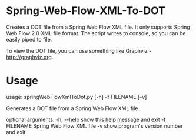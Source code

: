 Spring-Web-Flow-XML-To-DOT
==========================

Creates a DOT file from a Spring Web Flow XML file.  It only supports Spring Web
Flow 2.0 XML file format.  The script writes to console, so you can be easily 
piped to file.

To view the DOT file, you can use something like Graphviz - http://graphviz.org.

Usage
=====

usage: springWebFlowXmlToDot.py [-h] -f FILENAME [-v]

Generates a DOT file from a Spring Web Flow XML file

optional arguments:
  -h, --help   show this help message and exit
  -f FILENAME  Spring Web Flow XML file
  -v           show program's version number and exit
 